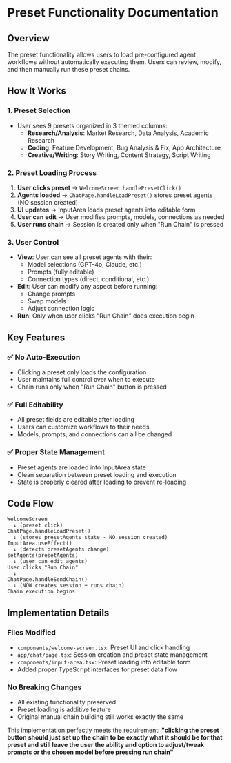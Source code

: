 # Preset Functionality Documentation

## Overview

The preset functionality allows users to load pre-configured agent workflows without automatically executing them. Users can review, modify, and then manually run these preset chains.

## How It Works

### 1. Preset Selection

- User sees 9 presets organized in 3 themed columns:
  - **Research/Analysis**: Market Research, Data Analysis, Academic Research
  - **Coding**: Feature Development, Bug Analysis & Fix, App Architecture
  - **Creative/Writing**: Story Writing, Content Strategy, Script Writing

### 2. Preset Loading Process

1. **User clicks preset** → `WelcomeScreen.handlePresetClick()`
2. **Agents loaded** → `ChatPage.handleLoadPreset()` stores preset agents (NO session created)
3. **UI updates** → InputArea loads preset agents into editable form
4. **User can edit** → User modifies prompts, models, connections as needed
5. **User runs chain** → Session is created only when "Run Chain" is pressed

### 3. User Control

- **View**: User can see all preset agents with their:
  - Model selections (GPT-4o, Claude, etc.)
  - Prompts (fully editable)
  - Connection types (direct, conditional, etc.)
- **Edit**: User can modify any aspect before running:
  - Change prompts
  - Swap models
  - Adjust connection logic
- **Run**: Only when user clicks "Run Chain" does execution begin

## Key Features

### ✅ No Auto-Execution

- Clicking a preset only loads the configuration
- User maintains full control over when to execute
- Chain runs only when "Run Chain" button is pressed

### ✅ Full Editability

- All preset fields are editable after loading
- Users can customize workflows to their needs
- Models, prompts, and connections can all be changed

### ✅ Proper State Management

- Preset agents are loaded into InputArea state
- Clean separation between preset loading and execution
- State is properly cleared after loading to prevent re-loading

## Code Flow

```
WelcomeScreen
  ↓ (preset click)
ChatPage.handleLoadPreset()
  ↓ (stores presetAgents state - NO session created)
InputArea.useEffect()
  ↓ (detects presetAgents change)
setAgents(presetAgents)
  ↓ (user can edit agents)
User clicks "Run Chain"
  ↓
ChatPage.handleSendChain()
  ↓ (NOW creates session + runs chain)
Chain execution begins
```

## Implementation Details

### Files Modified

- `components/welcome-screen.tsx`: Preset UI and click handling
- `app/chat/page.tsx`: Session creation and preset state management
- `components/input-area.tsx`: Preset loading into editable form
- Added proper TypeScript interfaces for preset data flow

### No Breaking Changes

- All existing functionality preserved
- Preset loading is additive feature
- Original manual chain building still works exactly the same

This implementation perfectly meets the requirement: **"clicking the preset button should just set up the chain to be exactly what it should be for that preset and still leave the user the ability and option to adjust/tweak prompts or the chosen model before pressing run chain"**
